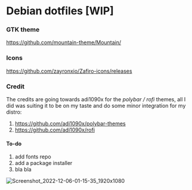 # Debian dotfiles [WIP]

### GTK theme 
https://github.com/mountain-theme/Mountain/

### Icons
https://github.com/zayronxio/Zafiro-icons/releases

### Credit
The credits are going towards adi1090x for the *polybar / rofi* themes, all I did was suiting it to be on my taste and do some minor integration for my distro:

1. https://github.com/adi1090x/polybar-themes
2. https://github.com/adi1090x/rofi
#### To-do
1. add fonts repo
2. add a package installer
3. bla bla 

![Screenshot_2022-12-06-01-15-35_1920x1080](https://user-images.githubusercontent.com/92778316/205764181-6818e295-afe7-4527-8e1b-14775ebced21.png)
